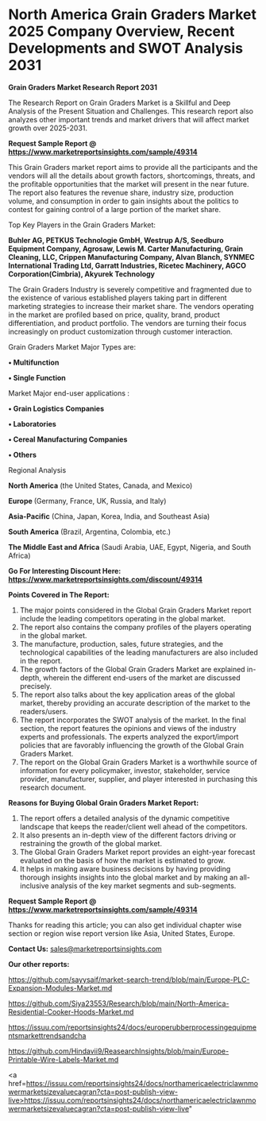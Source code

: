 # North America Grain Graders Market 2025 Company Overview, Recent Developments and SWOT Analysis 2031

<strong>Grain Graders Market Research Report 2031</strong>

The Research Report on Grain Graders Market is a Skillful and Deep Analysis of the Present Situation and Challenges. This research report also analyzes other important trends and market drivers that will affect market growth over 2025-2031.

<strong>Request Sample Report @ <a href=https://www.marketreportsinsights.com/sample/49314>https://www.marketreportsinsights.com/sample/49314</a></strong>

This Grain Graders market report aims to provide all the participants and the vendors will all the details about growth factors, shortcomings, threats, and the profitable opportunities that the market will present in the near future. The report also features the revenue share, industry size, production volume, and consumption in order to gain insights about the politics to contest for gaining control of a large portion of the market share.

Top Key Players in the Grain Graders Market:

<strong>Buhler AG, PETKUS Technologie GmbH, Westrup A/S, Seedburo Equipment Company, Agrosaw, Lewis M. Carter Manufacturing, Grain Cleaning, LLC, Crippen Manufacturing Company, Alvan Blanch, SYNMEC International Trading Ltd, Garratt Industries, Ricetec Machinery, AGCO Corporation(Cimbria), Akyurek Technology</strong>

The Grain Graders Industry is severely competitive and fragmented due to the existence of various established players taking part in different marketing strategies to increase their market share. The vendors operating in the market are profiled based on price, quality, brand, product differentiation, and product portfolio. The vendors are turning their focus increasingly on product customization through customer interaction.

Grain Graders Market Major Types are:

<strong>•  Multifunction

•  Single Function</strong>

Market Major end-user applications :

<strong>•  Grain Logistics Companies

•  Laboratories

•  Cereal Manufacturing Companies

•  Others</strong>

Regional Analysis

</u><strong><b>North America</b></strong> (the United States, Canada, and Mexico)

<strong><b>Europe </b></strong>(Germany, France, UK, Russia, and Italy)

<strong><b>Asia-Pacific</b></strong> (China, Japan, Korea, India, and Southeast Asia)

<strong><b>South America</b></strong> (Brazil, Argentina, Colombia, etc.)

<strong><b>The Middle East and Africa</b></strong> (Saudi Arabia, UAE, Egypt, Nigeria, and South Africa)

<strong>Go For Interesting Discount Here: <a href=https://www.marketreportsinsights.com/discount/49314>https://www.marketreportsinsights.com/discount/49314</a></strong>

<strong>Points Covered in The Report:</strong>
<ol>
  <li>The major points considered in the Global Grain Graders Market report include the leading competitors operating in the global market.</li>
  <li>The report also contains the company profiles of the players operating in the global market.</li>
  <li>The manufacture, production, sales, future strategies, and the technological capabilities of the leading manufacturers are also included in the report.</li>
  <li>The growth factors of the Global Grain Graders Market are explained in-depth, wherein the different end-users of the market are discussed precisely.</li>
  <li>The report also talks about the key application areas of the global market, thereby providing an accurate description of the market to the readers/users.</li>
  <li>The report incorporates the SWOT analysis of the market. In the final section, the report features the opinions and views of the industry experts and professionals. The experts analyzed the export/import policies that are favorably influencing the growth of the Global Grain Graders Market.</li>
  <li>The report on the Global Grain Graders Market is a worthwhile source of information for every policymaker, investor, stakeholder, service provider, manufacturer, supplier, and player interested in purchasing this research document.</li>
</ol>
<strong>Reasons for Buying Global Grain Graders Market Report:</strong>

<ol>
  <li>The report offers a detailed analysis of the dynamic competitive landscape that keeps the reader/client well ahead of the competitors.</li>
  <li>It also presents an in-depth view of the different factors driving or restraining the growth of the global market.</li>
  <li>The Global Grain Graders Market report provides an eight-year forecast evaluated on the basis of how the market is estimated to grow.</li>
  <li>It helps in making aware business decisions by having providing thorough insights insights into the global market and by making an all-inclusive analysis of the key market segments and sub-segments.</li>
</ol>
<strong>Request Sample Report @ <a href=https://www.marketreportsinsights.com/sample/49314>https://www.marketreportsinsights.com/sample/49314</a></strong>


Thanks for reading this article; you can also get individual chapter wise section or region wise report version like Asia, United States, Europe.

<strong>Contact Us:</strong>
sales@marketreportsinsights.com

<strong>Our other reports:</strong>

<a href=https://github.com/sayysaif/market-search-trend/blob/main/Europe-PLC-Expansion-Modules-Market.md>https://github.com/sayysaif/market-search-trend/blob/main/Europe-PLC-Expansion-Modules-Market.md</a>

<a href=https://github.com/Siya23553/Research/blob/main/North-America-Residential-Cooker-Hoods-Market.md>https://github.com/Siya23553/Research/blob/main/North-America-Residential-Cooker-Hoods-Market.md</a>

<a href=https://issuu.com/reportsinsights24/docs/europerubberprocessingequipmentsmarkettrendsandcha>https://issuu.com/reportsinsights24/docs/europerubberprocessingequipmentsmarkettrendsandcha</a>

<a href=https://github.com/Hindavii9/ReasearchInsights/blob/main/Europe-Printable-Wire-Labels-Market.md>https://github.com/Hindavii9/ReasearchInsights/blob/main/Europe-Printable-Wire-Labels-Market.md</a>

<a href=https://issuu.com/reportsinsights24/docs/northamericaelectriclawnmowermarketsizevaluecagran?cta=post-publish-view-live>https://issuu.com/reportsinsights24/docs/northamericaelectriclawnmowermarketsizevaluecagran?cta=post-publish-view-live</a>"
